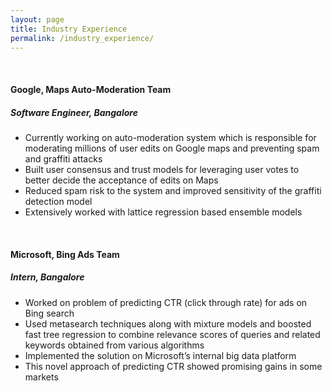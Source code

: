 ```yaml
---
layout: page
title: Industry Experience
permalink: /industry_experience/
---
```

<br>

#### Google, Maps Auto-Moderation Team
##### Software Engineer, Bangalore
* Currently working on auto-moderation system which is responsible for moderating millions of user edits on Google maps and preventing spam and graffiti attacks
* Built user consensus and trust models for leveraging user votes to better decide the acceptance of edits on Maps
* Reduced spam risk to the system and improved sensitivity of the graffiti detection model
* Extensively worked with lattice regression based ensemble models

<br>

#### Microsoft, Bing Ads Team
##### Intern, Bangalore
* Worked on problem of predicting CTR (click through rate) for ads on Bing search
* Used metasearch techniques along with mixture models and boosted fast tree regression to combine relevance scores of queries and related keywords obtained from various algorithms
* Implemented the solution on Microsoft’s internal big data platform
* This novel approach of predicting CTR showed promising gains in some markets
